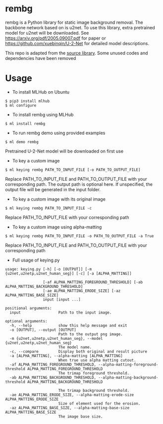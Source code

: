 # rembg
rembg is a Python library for static image background removal.
The backbone network based on is u2net.
To use this library, extra pretrained model for u2net will be downloaded.
See https://arxiv.org/pdf/2005.09007.pdf for paper or https://github.com/xuebinqin/U-2-Net for detailed model descriptions.

This repo is adapted from the [source library](https://github.com/danielgatis/rembg). Some unused codes and dependencies have been removed

# Usage
- To install MLHub on Ubuntu
```shell
$ pip3 install mlhub
$ ml configure
```

- To install rembg using MLHub
```shell
$ ml install rembg
```

- To run rembg demo using provided examples
```shell
$ ml demo rembg
```
Pretrained U-2-Net model will be downloaded on first use

- To key a custom image
```shell
$ ml keying rembg PATH_TO_INPUT_FILE [-o PATH_TO_OUTPUT_FILE]
```
Replace PATH_TO_INPUT_FILE and PATH_TO_OUTPUT_FILE with your corresponding path.
The output path is optional here. If unspecified, the output file will be generated in the input folder.

- To key a custom image with its original image
```shell
$ ml keying rembg PATH_TO_INPUT_FILE -c
```
Replace PATH_TO_INPUT_FILE with your corresponding path

- To key a custom image using alpha-matting
```shell
$ ml keying rembg PATH_TO_INPUT_FILE -o PATH_TO_OUTPUT_FILE -a True
```
Replace PATH_TO_INPUT_FILE and PATH_TO_OUTPUT_FILE with your corresponding path

- Full usage of keying.py
```shell
usage: keying.py [-h] [-o [OUTPUT]] [-m {u2net,u2netp,u2net_human_seg}] [-c] [-a [ALPHA_MATTING]]

                 [-af ALPHA_MATTING_FOREGROUND_THRESHOLD] [-ab ALPHA_MATTING_BACKGROUND_THRESHOLD]
                 [-ae ALPHA_MATTING_ERODE_SIZE] [-az ALPHA_MATTING_BASE_SIZE]
                 input [input ...]

positional arguments:
  input                 Path to the input image.

optional arguments:
  -h, --help            show this help message and exit
  -o [OUTPUT], --output [OUTPUT]
                        Path to the output png image.
  -m {u2net,u2netp,u2net_human_seg}, --model {u2net,u2netp,u2net_human_seg}
                        The model name.
  -c, --compare         Display both original and result picture
  -a [ALPHA_MATTING], --alpha-matting [ALPHA_MATTING]
                        When true use alpha matting cutout.
  -af ALPHA_MATTING_FOREGROUND_THRESHOLD, --alpha-matting-foreground-threshold ALPHA_MATTING_FOREGROUND_THRESHOLD
                        The trimap foreground threshold.
  -ab ALPHA_MATTING_BACKGROUND_THRESHOLD, --alpha-matting-background-threshold ALPHA_MATTING_BACKGROUND_THRESHOLD

                        The trimap background threshold.
  -ae ALPHA_MATTING_ERODE_SIZE, --alpha-matting-erode-size ALPHA_MATTING_ERODE_SIZE
                        Size of element used for the erosion.
  -az ALPHA_MATTING_BASE_SIZE, --alpha-matting-base-size ALPHA_MATTING_BASE_SIZE
                        The image base size.
```
